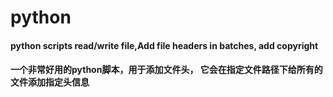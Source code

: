 # python
#### python scripts read/write file,Add file headers in batches, add copyright
#### 一个非常好用的python脚本，用于添加文件头， 它会在指定文件路径下给所有的文件添加指定头信息

